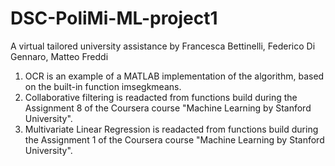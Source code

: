 # DSC-PoliMi-ML-project1
A virtual tailored university assistance by Francesca Bettinelli, Federico Di Gennaro, Matteo Freddi

1) OCR is an example of a MATLAB implementation of the algorithm, based on the built-in function imsegkmeans.
2) Collaborative filtering is readacted from functions build during the Assignment 8 of the Coursera course "Machine Learning by Stanford University". 
3) Multivariate Linear Regression is readacted from functions build during the Assignment 1 of the Coursera course "Machine Learning by Stanford University". 
